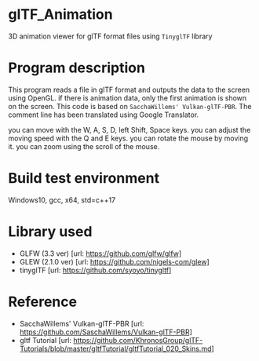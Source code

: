 # glTF_Animation
 3D animation viewer for glTF format files using `TinyglTF` library

# Program description
 This program reads a file in glTF format and outputs the data to the screen using OpenGL.
 if there is animation data, only the first animation is shown on the screen.
 This code is based on `SacchaWillems' Vulkan-glTF-PBR`.
 The comment line has been translated using Google Translator.
 
 you can move with the W, A, S, D, left Shift, Space keys.
 you can adjust the moving speed with the Q and E keys.
 you can rotate the mouse by moving it.
 you can zoom using the scroll of the mouse.

# Build test environment
 Windows10, gcc, x64, std=c++17

# Library used
 - GLFW (3.3 ver)    [url: https://github.com/glfw/glfw]
 - GLEW (2.1.0 ver)  [url: https://github.com/nigels-com/glew]
 - tinyglTF          [url: https://github.com/syoyo/tinygltf]

 # Reference
 - SacchaWillems' Vulkan-glTF-PBR [url: https://github.com/SaschaWillems/Vulkan-glTF-PBR]
 - gltf Tutorial                  [url: https://github.com/KhronosGroup/glTF-Tutorials/blob/master/gltfTutorial/gltfTutorial_020_Skins.md]